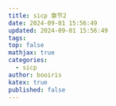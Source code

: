 ```yaml
---
title: sicp 章节2
date: 2024-09-01 15:56:49
updated: 2024-09-01 15:56:49
tags: 
top: false
mathjax: true
categories:
  - sicp
author: booiris
katex: true
published: false
---
```

